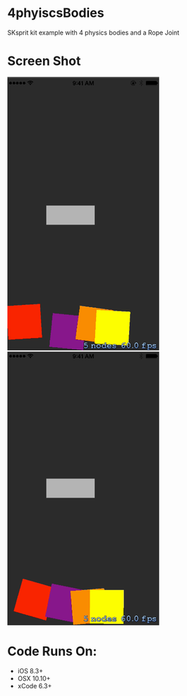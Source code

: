 # 4phyiscsBodies
SKsprit kit example with 4 physics bodies and a Rope Joint

# Screen Shot
![ScreenShot](https://github.com/samuraipapa/4phyiscsBodies/blob/master/screen.gif) 
![ScreenShot](https://github.com/samuraipapa/4phyiscsBodies/blob/master/screen2.gif) 

# Code Runs On:
+ iOS 8.3+
+ OSX 10.10+
+ xCode 6.3+  
 
